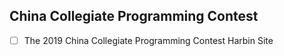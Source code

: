 ## China Collegiate Programming Contest
- [ ] The 2019 China Collegiate Programming Contest Harbin Site
